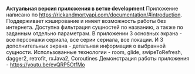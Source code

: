 **Актуальная версия приложения в ветке development**
Приложение написано по https://rickandmortyapi.com/documentation/#introduction. 
Поддерживает кэширование и имеет возможность работы без интернета. Доступна фильтрация сущностей по названию, а также по заданным отдельно параметрам.
В приложении 3 основных экрана - все персонажи сериала, все серии сериала, все локации. И 3 дополнительных экрана - детальная информация о выбранной сущности.
Использованные технологии - room, glide, swipeToRefresh, dagger2, retrofit, rxJava2, Coroutines 
Демонстрация работы приложения - https://youtu.be/evQRP5OtfMo

